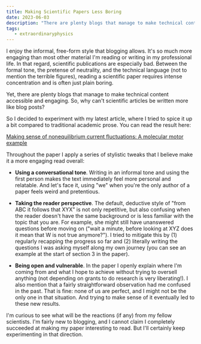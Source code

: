 ```yaml
---
title: Making Scientific Papers Less Boring
date: 2023-06-03
description: "There are plenty blogs that manage to make technical content accessible and engaging. Why can't scientific articles be written more like blog posts?"
tags:
   - extraordinaryphysics
---
```


I enjoy the informal, free-form style that blogging allows. It's so much more engaging than most other material I'm reading or writing in my professional life. In that regard, scientific publications are especially bad. Between the formal tone, the pretense of neutrality, and the technical language (not to mention the terrible figures), reading a scientific paper requires intense concentration and is often just plain boring.

Yet, there are plenty blogs that manage to make technical content accessible and engaging. So, why can't scientific articles be written more like blog posts?

So I decided to experiment with my latest article, where I tried to spice it up a bit compared to traditional academic prose. You can read the result here:

[Making sense of nonequilibrium current fluctuations: A molecular motor example](https://export.arxiv.org/abs/2306.01445)

Throughout the paper I apply a series of stylistic tweaks that I believe make it a more engaging read overall:

- **Using a conversational tone**. Writing in an informal tone and using the first person makes the text immediately feel more personal and relatable. And let's face it, using "we" when you're the only author of a paper feels weird and pretentious.


- **Taking the reader perspective**.  The default, deductive style of "from ABC it follows that XYX" is not only repetitive, but also confusing when the reader doesn't have the same background or is less familiar with the topic that you are. For example, she might still have unanswered questions before moving on ("wait a minute, before looking at XYZ does it mean that W is not true anymore?"). I tried to mitigate this by (1) regularly recapping the progress so far and (2) literally writing the questions I was asking myself along my own journey (you can see an example at the start of section 3 in the paper).  

- **Being open and vulnerable**. In the paper I openly explain where I'm coming from and what I hope to achieve without trying to oversell anything (not depending on grants to do research is very liberating!). I also mention that a fairly straightforward observation had me confused in the past. That is fine: none of us are perfect, and I might not be the only one in that situation. And trying to make sense of it eventually led to these new results.  

I'm curious to see what will be the reactions (if any) from my fellow scientists. I'm fairly new to blogging, and I cannot claim I completely succeeded at making my paper interesting to read. But I'll certainly keep experimenting in that direction.
